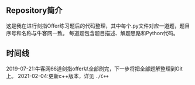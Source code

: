 ## Repository简介

这是我在进行剑指Offer练习题后的代码整理，其中每个.py文件对应一道题，题目序号和名称与牛客网一致。
每道题包含题目描述、解题思路和Python代码。

## 时间线
2019-07-21:牛客网66道剑指offer以全部刷完，下一步将把全部题解整理到Git上。
2021-02-04:更新c++版本，详见 ```./C++```
